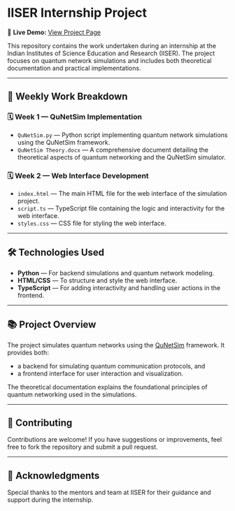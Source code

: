 # IISER Internship Project

🔗 **Live Demo:** [View Project Page](https://abhishek-maurya-d.github.io/IISER-Internship/)

This repository contains the work undertaken during an internship at the Indian Institutes of Science Education and Research (IISER). The project focuses on quantum network simulations and includes both theoretical documentation and practical implementations.

---

## 📅 Weekly Work Breakdown

### 🗓️ Week 1 — QuNetSim Implementation

- `QuNetSim.py` — Python script implementing quantum network simulations using the QuNetSim framework.
- `QuNetSim Theory.docx` — A comprehensive document detailing the theoretical aspects of quantum networking and the QuNetSim simulator.

### 🗓️ Week 2 — Web Interface Development

- `index.html` — The main HTML file for the web interface of the simulation project.
- `script.ts` — TypeScript file containing the logic and interactivity for the web interface.
- `styles.css` — CSS file for styling the web interface.

---

## 🛠️ Technologies Used

- **Python** — For backend simulations and quantum network modeling.
- **HTML/CSS** — To structure and style the web interface.
- **TypeScript** — For adding interactivity and handling user actions in the frontend.

---

## 📚 Project Overview

The project simulates quantum networks using the [QuNetSim](https://github.com/tqsd/QuNetSim) framework. It provides both:
- a backend for simulating quantum communication protocols, and
- a frontend interface for user interaction and visualization.

The theoretical documentation explains the foundational principles of quantum networking used in the simulations.

---

## 🤝 Contributing

Contributions are welcome! If you have suggestions or improvements, feel free to fork the repository and submit a pull request.

---

## 🙏 Acknowledgments

Special thanks to the mentors and team at IISER for their guidance and support during the internship.
